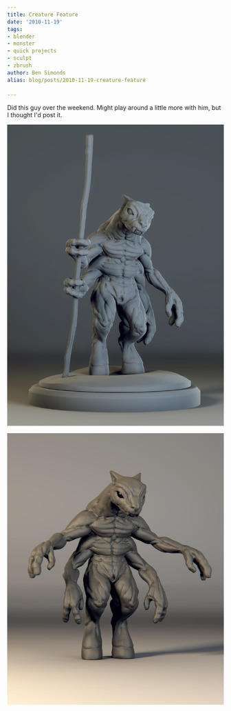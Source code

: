 ```yaml
---
title: Creature Feature
date: '2010-11-19'
tags:
- blender
- monster
- quick projects
- sculpt
- zbrush
author: Ben Simonds
alias: blog/posts/2010-11-19-creature-feature

---
```


Did this guy over the weekend. Might play around a little more with him, but I thought I'd post it.

![>< ><](/images/old/quadrarm10.jpg)

![>< ><](/images/old/quadrarm_8.jpg)


